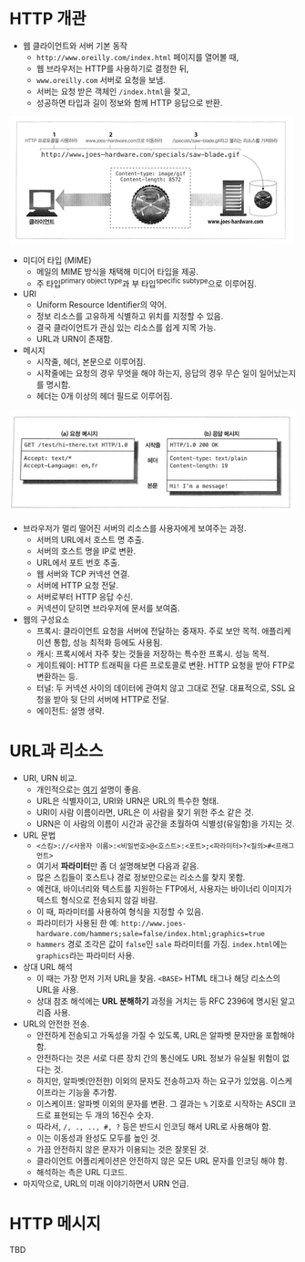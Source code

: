 # HTTP 개관

-  웹 클라이언트와 서버 기본 동작
   -  `http://www.oreilly.com/index.html` 페이지를 열어볼 때,
   -  웹 브라우저는 HTTP를 사용하기로 결정한 뒤,
   -  `www.oreilly.com` 서버로 요청을 보냄.
   -  서버는 요청 받은 객체인 `/index.html`을 찾고,
   -  성공하면 타입과 길이 정보와 함께 HTTP 응답으로 반환.

![HTTP URI](01-http-uri.png)

-  미디어 타입 (MIME)
   -  메일의 MIME 방식을 채택해 미디어 타입을 제공.
   -  주 타입<sup>primary object type</sup>과 부 타입<sup>specific subtype</sup>으로 이루어짐.
-  URI
   -  Uniform Resource Identifier의 약어.
   -  정보 리소스를 고유하게 식별하고 위치를 지정할 수 있음.
   -  결국 클라이언트가 관심 있는 리소스를 쉽게 지목 가능.
   -  URL과 URN이 존재함.
-  메시지
   -  시작줄, 헤더, 본문으로 이루어짐.
   -  시작줄에는 요청의 경우 무엇을 해야 하는지, 응답의 경우 무슨 일이 일어났는지를 명시함.
   -  헤더는 0개 이상의 헤더 필드로 이루어짐.

![http message](01-http-message.png)

-  브라우저가 멀리 떨어진 서버의 리소스를 사용자에게 보여주는 과정.
   -  서버의 URL에서 호스트 명 추출.
   -  서버의 호스트 명을 IP로 변환.
   -  URL에서 포트 번호 추출.
   -  웹 서버와 TCP 커넥션 연결.
   -  서버에 HTTP 요청 전달.
   -  서버로부터 HTTP 응답 수신.
   -  커넥션이 닫히면 브라우저에 문서를 보여줌.
-  웹의 구성요소
   -  프록시: 클라이언트 요청을 서버에 전달하는 중재자. 주로 보안 목적. 애플리케이션 통합, 성능 최적화 등에도 사용됨.
   -  캐시: 프록시에서 자주 찾는 것들을 저장하는 특수한 프록시. 성능 목적.
   -  게이트웨이: HTTP 트래픽을 다른 프로토콜로 변환. HTTP 요청을 받아 FTP로 변환하는 등.
   -  터널: 두 커넥션 사이의 데이터에 관여치 않고 그대로 전달. 대표적으로, SSL 요청을 받아 뒷 단의 서버에 HTTP로 전달.
   -  에이전트: 설명 생략.

# URL과 리소스

-  URI, URN 비교.
   -  개인적으로는 [여기](https://stackoverflow.com/questions/176264/what-is-the-difference-between-a-uri-a-url-and-a-urn) 설명이 좋음.
   -  URL은 식별자이고, URI와 URN은 URL의 특수한 형태.
   -  URI이 사람 이름이라면, URL은 이 사람을 찾기 위한 주소 같은 것.
   -  URN은 이 사람의 이름이 시간과 공간을 초월하여 식별성(유일함)을 가지는 것.
-  URL 문법
   -  `<스킴>://<사용자 이름>:<비밀번호>@<호스트>:<포트>;<파라미터>?<질의>#<프래그먼트>`
   -  여기서 **파라미터**만 좀 더 설명해보면 다음과 같음.
   -  많은 스킴들이 호스트나 경로 정보만으로는 리소스를 찾지 못함.
   -  예컨대, 바이너리와 텍스트를 지원하는 FTP에서, 사용자는 바이너리 이미지가 텍스트 형식으로 전송되지 않길 바람.
   -  이 때, 파라미터를 사용하여 형식을 지정할 수 있음.
   -  파라미터가 사용된 한 예: `http://www.joes-hardware.com/hammers;sale=false/index.html;graphics=true`
   -  `hammers` 경로 조각은 값이 `false`인 `sale` 파라미터를 가짐. `index.html`에는 `graphics`라는 파라미터 사용.
-  상대 URL 해석
   -  이 때는 가장 먼저 기저 URL을 찾음. `<BASE>` HTML 태그나 해당 리소스의 URL을 사용.
   -  상대 참조 해석에는 **URL 분해하기** 과정을 거치는 등 RFC 2396에 명시된 알고리즘 사용.
-  URL의 안전한 전송.
   -  안전하게 전송되고 가독성을 가질 수 있도록, URL은 알파벳 문자만을 포함해야 함.
   -  안전하다는 것은 서로 다른 장치 간의 통신에도 URL 정보가 유실될 위험이 없다는 것.
   -  하지만, 알파벳(안전한) 이외의 문자도 전송하고자 하는 요구가 있었음. 이스케이프라는 기능을 추가함.
   -  이스케이프: 알파벳 이외의 문자를 변환. 그 결과는 `%` 기호로 시작하는 ASCII 코드로 표현되는 두 개의 16진수 숫자.
   -  따라서, `/, ., .., #, ?` 등은 반드시 인코딩 해서 URL로 사용해야 함.
   -  이는 이동성과 완성도 모두를 높인 것.
   -  가끔 안전하지 않은 문자가 이용되는 것은 잘못된 것.
   -  클라이언트 어플리케이션은 안전하지 않은 모든 URL 문자를 인코딩 해야 함.
   -  해석하는 측은 URL 디코드.
-  마지막으로, URL의 미래 이야기하면서 URN 언급.

# HTTP 메시지

TBD